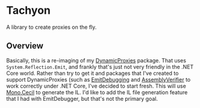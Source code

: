 # Tachyon
A library to create proxies on the fly.

## Overview
Basically, this is a re-imaging of my [DynamicProxies](https://github.com/JasonBock/DynamicProxies) package. That uses `System.Reflection.Emit`, and frankly that's just not very friendly in the .NET Core world. Rather than try to get it and packages that I've created to support DynamicProxies (such as [EmitDebugging](https://github.com/JasonBock/EmitDebugging) and [AssemblyVerifier](https://github.com/JasonBock/AssemblyVerifier) to work correctly under .NET Core, I've decided to start fresh. This will use [Mono.Cecil](https://github.com/jbevain/cecil) to generate the IL. I'd like to add the IL file generation feature that I had with EmitDebugger, but that's not the primary goal.